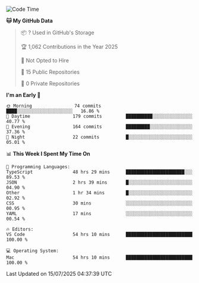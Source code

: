 <!--START_SECTION:waka-->
![Code Time](http://img.shields.io/badge/Code%20Time-7%2C377%20hrs%2037%20mins-blue)

**🐱 My GitHub Data** 

> 📦 ? Used in GitHub's Storage 
 > 
> 🏆 1,062 Contributions in the Year 2025
 > 
> 🚫 Not Opted to Hire
 > 
> 📜 15 Public Repositories 
 > 
> 🔑 0 Private Repositories 
 > 
**I'm an Early 🐤** 

```text
🌞 Morning                74 commits          ████░░░░░░░░░░░░░░░░░░░░░   16.86 % 
🌆 Daytime                179 commits         ██████████░░░░░░░░░░░░░░░   40.77 % 
🌃 Evening                164 commits         █████████░░░░░░░░░░░░░░░░   37.36 % 
🌙 Night                  22 commits          █░░░░░░░░░░░░░░░░░░░░░░░░   05.01 % 
```


📊 **This Week I Spent My Time On** 

```text
💬 Programming Languages: 
TypeScript               48 hrs 29 mins      ██████████████████████░░░   89.53 % 
JSON                     2 hrs 39 mins       █░░░░░░░░░░░░░░░░░░░░░░░░   04.90 % 
Other                    1 hr 34 mins        █░░░░░░░░░░░░░░░░░░░░░░░░   02.92 % 
CSS                      30 mins             ░░░░░░░░░░░░░░░░░░░░░░░░░   00.95 % 
YAML                     17 mins             ░░░░░░░░░░░░░░░░░░░░░░░░░   00.54 % 

🔥 Editors: 
VS Code                  54 hrs 10 mins      █████████████████████████   100.00 % 

💻 Operating System: 
Mac                      54 hrs 10 mins      █████████████████████████   100.00 % 
```


 Last Updated on 15/07/2025 04:37:39 UTC
<!--END_SECTION:waka-->

